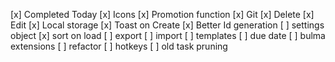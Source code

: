 [x] Completed Today
[x] Icons
[x] Promotion function
[x] Git
[x] Delete
[x] Edit
[x] Local storage
[x] Toast on Create
[x] Better Id generation
[ ] settings object
[x] sort on load
[ ] export
[ ] import
[ ] templates
[ ] due date
[ ] bulma extensions
[ ] refactor
[ ] hotkeys
[ ] old task pruning